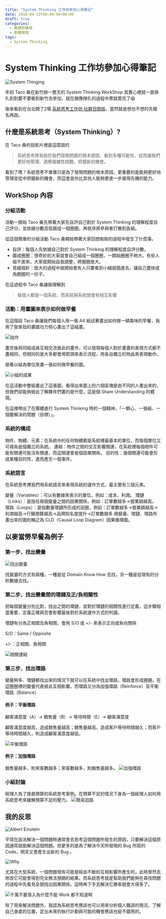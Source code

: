 ```yaml
---
title: "System Thinking 工作坊參加心得筆記"
date: 2018-04-12T00:00:00+08:00
draft: true
categories:
  - 敏捷修練場
  - 軟體開發
tags:
  - System Thinking
---
```


# System Thinking 工作坊參加心得筆記

![System Thinging](Images/1_pRgjDoCeRsNrdEAO9vk8BQ.png)

年初 Taco 桑在新竹辦一整天的 System Thinking WorkShop 其實心裡就一直掙扎到到要不要衝到新竹去參加，就在猶豫掙扎的過程中票就賣完了😱

後來看到在台北開了2場 [系統思考工作坊 社群日間版](https://www.facebook.com/events/151865585443241/)，當然就是想也不想的先報名再說。

## 什麼是系統思考（System Thinking）?

在 Taco 桑的投影片裡是這麼說的

>系統思考將有助於我們發現問題的根本原因，看到多種可能性，從而讓我們更好地管理、適應複雜性挑戰，把握新的機會。

看到了嗎？系統思考不單單只是為了發現問題的根本原因，更重要的是能夠更好地管理並從中把握新的機會，而這會是你比其他人能夠更進一步搶得先機的能力。

## WorkShop 內容

### 分組活動

活動一開始 Taco 桑先帶著大家先自評自己對於 System Thinking 的理解程度自己評分，並依據分數高低圍成一個圈圈，再依序將參與者打散到各組。

從這個簡單的分組活動 Taco 桑開始帶著大家回想剛剛的過程中發生了什麼事。

- 自評：每個人先依據自己對於 System Thinking 的理解程度自評分數。
- 圍成圈圈：很奇妙的大家就會自己組成一個圈圈，一開始圈圈不夠大，有些人組不進來，大家就開始自我調整，將圈圈放大。
- 見縫插針：放大的過程中就開始會有人只要看到小縫就插進去，讓自己盡快成為圈圈的一份子。
  
在這過程中 Taco 桑讓我理解到

>每個人都是一個系統，而系統與系統間會有相互影響

### 活動：用畫圖來表示如何做早餐

在這階段 Taco 桑讓我們每個人用一張 A4 紙試著畫出如何做一頓美味的早餐，我用了我笨拙的畫圖功力努心畫出了這幅畫。

![拙作](Images/0_WhSZMhW72q-0mXLe.jpeg)

畫完後與同組成員互相交流彼此的畫作，可以發現每個人對於畫畫的表現方式都不盡相同，但相同的是大多都會用箭頭來表示流程，用各自獨立的物品來表現動作。

接著以組為單位來畫一張如何做早餐的圖。

![小組的成果](Images/0_OHqbuf3dBf2GtFx1.png)

在這活動中整組畫出了這張圖，看得出來圖上的六個區塊是由不同的人畫出來的，但我們卻能夠彼此了解夥伴們畫的是什麼，這是個 Share Understanding 的體現。

在這裡帶出了在團體進行 System Thinking 時的一個精神，「一顆心、一張紙、一個要解決的問題（目標）」。

### 系統的構成

物件、物體、元素：在系統中的任何物體都是系統裡最基本的單位，而每個單位又可視為是個獨立的系統。
連結：物件之間的交互影響關連，在系統裡每個物件可能有關連可能沒有關連，而這關連會是個因果關係。
目的性：幾個關連可能會形成某種目的性，進而產生一個事件。

### 系統語言

在系統思考裡我們用系統語言來表現系統的運作方式，最主要有三個元素。

變量（Variables）：可以有數據來表示的單位，例如：成本、利潤。
環鏈（Links）：是指任兩個變量之間的因果關係，例如：訂單數越多→營業額越高。
環路（Loops）：是指數量環鏈所形成的迴圈，例如：訂單數越多→營業額越高→利潤越高→行銷預算越高→品牌知名度提升→訂單數越多
用變量、環鏈、環路所畫出來的圖則稱之為 CLD（Causal Loop Diagram）因果循環圖。

## 以麥當勞早餐為例子

### 第一步、找出變量

![找出變量](Images/0_ZyRh_9g_LV6ar4CM.jpeg)

找變量的方式有兩種，一種是從 Domain Know How 去找，另一種是從現有的分析數據去找。

### 第二步、找出變量間的環鏈及正/負相關性

把每個變量分別比對，找出之間的環鏈，並對於環鏈的相關性進行定義，這步驟相當重要，定義正確與否會影響最後對於系統運作方式的判讀。

環鏈有分為正相關及負相關，會用 S/O 或 +/- 來表示正向或負向關係

S/O：Same / Opposite

+/-：正相關、負相關

![相關連結](Images/0_Pskdp3sz37m_ACCC.jpeg)

### 第三步、找出環路

變量夠多、環鏈都找出來的情況下就可以在系統中找出環路，環路會形成圈圈，在這圈圈裡的變量代表彼此互相影響。而環路又分為加強環路（Reinforce）及平衡環路（Balance）

#### 例子：平衡環路

顧客滿意度（A）→ 銷售量（B）→ 等待時間（E）→ 顧客滿意度

顧客滿意度越高，造成銷售量越高；銷售量越高，造成客戶等待時間越久；而客戶等待時間越久，則造成顧客滿意度越低。

![平衡環路](Images/0_jJjihCm7MyKcvKSk.jpeg)

#### 例子：加強環路

銷售量越多，則來客數越多；來客數越多，則銷售量越多。
![加強環路](Images/0_thhsCV7y2MQNCrOL.jpeg)

### 小組討論

經理人為了挽救預算的系統思考案例。在預算不足的情況下身為一個經理人如何用系統思考來緩解預算不足的壓力。
![簡易迴路](Images/0_2E59kcmJ43CNCe58.jpeg)

## 我的反思

![Albert Einstein](Images/0_GRy3_hjLvEhYM7ME.jpeg)

平常在設法解決一個問題時通常會去思考這個問題所發生的原因，只要解決這個原因通常就能解決這個問題。但更多的是為了解決今天所發現的 Bug 所寫的 Code，明天又會產生出新的 Bug 。

![Why](Images/0_mXXe-oBWfK_xzX6M.png)

尤其在大型系統，一個問題很有可能是經由不斷的互相影響所產生的，此時冒然去修改它可能會得到完全無法預期的結果。而系統思考就是幫助我們能夠在尋找問題的過程中先看見全貌找出因果關係。這時再下手去解決它勝率就會大得多了。

![千萬不要落入為什麼不能 Work 都不知道啊](Images/0_txokFWrpGg0y1cdq.png)

除了用來解決問題外，我認為系統思考應該也可以用來分析個人職涯的現況，了解自己身處的位置，定出未來的執行計劃與可能的機會應該也挺不錯用的。